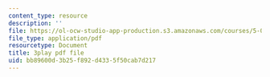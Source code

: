 ```yaml
---
content_type: resource
description: ''
file: https://ol-ocw-studio-app-production.s3.amazonaws.com/courses/5-08j-biological-chemistry-ii-spring-2016/bb89600d3b25f892d4335f50cab7d217_6QK1PUjCkDY.pdf
file_type: application/pdf
resourcetype: Document
title: 3play pdf file
uid: bb89600d-3b25-f892-d433-5f50cab7d217
---
```

